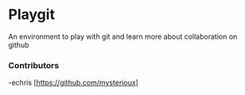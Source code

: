 # Playgit
An environment to play with git and learn more about collaboration on github

### Contributors
-echris [https://github.com/mysterioux]
